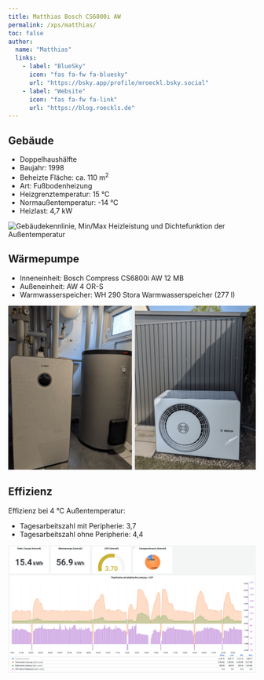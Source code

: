 ```yaml
---
title: Matthias Bosch CS6800i AW
permalink: /xps/matthias/
toc: false
author:
  name: "Matthias"
  links:
    - label: "BlueSky"
      icon: "fas fa-fw fa-bluesky"
      url: "https://bsky.app/profile/mroeckl.bsky.social"
    - label: "Website"
      icon: "fas fa-fw fa-link"
      url: "https://blog.roeckls.de"
---
```


## Gebäude

- Doppelhaushälfte
- Baujahr: 1998
- Beheizte Fläche: ca. 110 m<sup>2</sup>
- Art: Fußbodenheizung
- Heizgrenztemperatur: 15 °C
- Normaußentemperatur: -14 °C
- Heizlast: 4,7 kW

![Gebäudekennlinie, Min/Max Heizleistung und Dichtefunktion der Außentemperatur](/assets/images/Erfahrungen-Matthias-HeizlastGebäudekennlinieATDichte.png)

## Wärmepumpe

- Inneneinheit: Bosch Compress CS6800i AW 12 MB
- Außeneinheit: AW 4 OR-S
- Warmwasserspeicher: WH 290 Stora Warmwasserspeicher (277 l)

![Inneneinheit + Außeneinheit](/assets/images/Erfahrungen-Matthias-WP.png)

## Effizienz

Effizienz bei 4 °C Außentemperatur:

- Tagesarbeitszahl mit Peripherie: 3,7
- Tagesarbeitszahl ohne Peripherie: 4,4

![Effizienz bei 4° Außentemperatur](/assets/images/Erfahrungen-Matthias-Effizienz4Grad.png)
